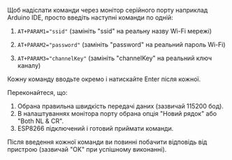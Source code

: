 Щоб надіслати команди через монітор серійного порту наприклад Arduino IDE, просто введіть наступні команди по одній:

1. `AT+PARAM1="ssid"`
   (замініть "ssid" на реальну назву Wi-Fi мережі)

2. `AT+PARAM2="password"`
   (замініть "password" на реальний пароль Wi-Fi)

3. `AT+PARAM3="channelKey"`
   (замініть "channelKey" на реальний ключ каналу)

Кожну команду вводьте окремо і натискайте Enter після кожної. 

Переконайтеся, що:
1. Обрана правильна швидкість передачі даних (зазвичай 115200 бод).
2. В налаштуваннях монітора порту обрана опція "Новий рядок" або "Both NL & CR".
3. ESP8266 підключений і готовий приймати команди.

Після введення кожної команди ви повинні побачити відповідь від пристрою (зазвичай "OK" при успішному виконанні).
